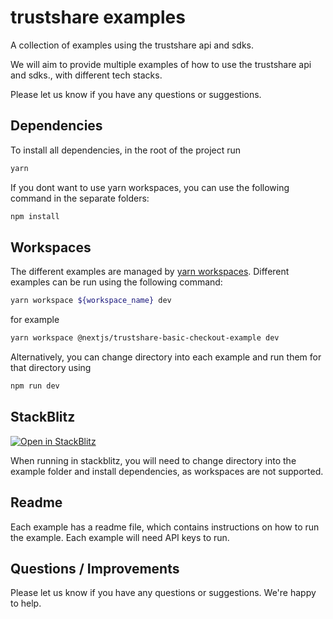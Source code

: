 # trustshare examples
A collection of examples using the trustshare api and sdks.

We will aim to provide multiple examples of how to use the trustshare api and sdks., with different tech stacks. 

Please let us know if you have any questions or suggestions.

## Dependencies
To install all dependencies, in the root of the project run

```bash
yarn
``` 
If you dont want to use yarn workspaces, you can use the following command in the separate folders:

```bash
npm install
```

## Workspaces
The different examples are managed by [yarn workspaces](https://classic.yarnpkg.com/lang/en/docs/workspaces/). Different examples can be run using the following command:

```bash
yarn workspace ${workspace_name} dev
```
for example

```bash
yarn workspace @nextjs/trustshare-basic-checkout-example dev
```

Alternatively, you can change directory into each example and run them for that directory using

```bash
npm run dev
```

## StackBlitz
[![Open in StackBlitz](https://developer.stackblitz.com/img/open_in_stackblitz.svg)](https://stackblitz.com/github/trustshare/examples?file=readme.md)

When running in stackblitz, you will need to change directory into the example folder and install dependencies, as workspaces are not supported.

## Readme
Each example has a readme file, which contains instructions on how to run the example. Each example will need API keys to run. 

## Questions / Improvements
Please let us know if you have any questions or suggestions. We're happy to help.
